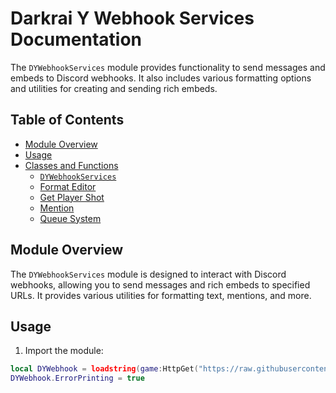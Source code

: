 # Darkrai Y Webhook Services Documentation

The `DYWebhookServices` module provides functionality to send messages and embeds to Discord webhooks. It also includes various formatting options and utilities for creating and sending rich embeds.

## Table of Contents

- [Module Overview](#module-overview)
- [Usage](#usage)
- [Classes and Functions](#classes-and-functions)
  - [`DYWebhookServices`](#dywebhookservices-class)
  - [Format Editor](#format-editor)
  - [Get Player Shot](#get-player-shot)
  - [Mention](#mention)
  - [Queue System](#queue-system)

## Module Overview

The `DYWebhookServices` module is designed to interact with Discord webhooks, allowing you to send messages and rich embeds to specified URLs. It provides various utilities for formatting text, mentions, and more.

## Usage

1. Import the module:
```lua
local DYWebhook = loadstring(game:HttpGet("https://raw.githubusercontent.com/GamingScripter/Darkrai-Y/main/Libraries/Webhook%20Services/Main"))()
DYWebhook.ErrorPrinting = true
